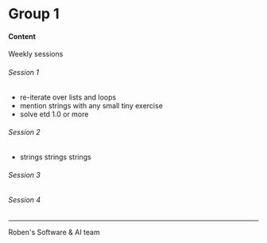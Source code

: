 # Group 1

#### Content
Weekly sessions
###### Session 1
- re-iterate over lists and loops
- mention strings with any small tiny exercise  
- solve etd 1.0 or more
###### Session 2
- strings strings strings

###### Session 3

###### Session 4

---
Roben's Software & AI team 